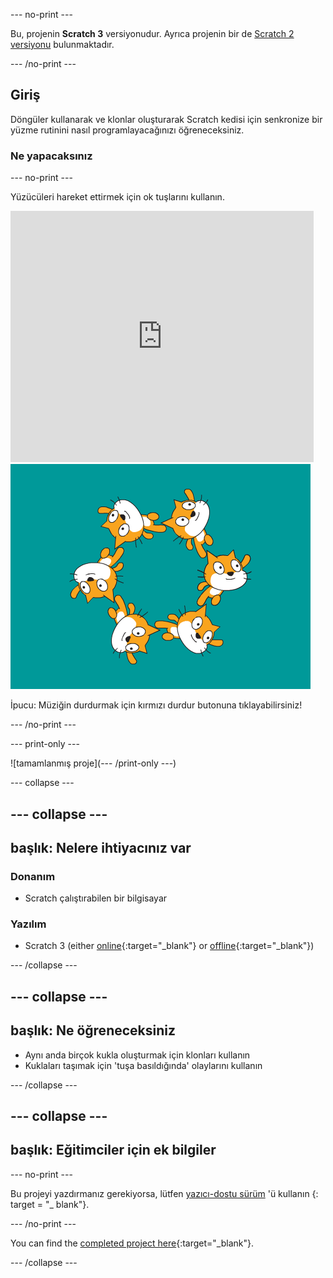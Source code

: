 --- no-print ---

Bu, projenin **Scratch 3** versiyonudur. Ayrıca projenin bir de [Scratch 2 versiyonu](https://projects.raspberrypi.org/en/projects/synchronised-swimming-scratch2) bulunmaktadır.

--- /no-print ---

## Giriş

Döngüler kullanarak ve klonlar oluşturarak Scratch kedisi için senkronize bir yüzme rutinini nasıl programlayacağınızı öğreneceksiniz.

### Ne yapacaksınız

--- no-print ---

Yüzücüleri hareket ettirmek için ok tuşlarını kullanın.

<div class="scratch-preview">
  <iframe allowtransparency="true" width="485" height="402" src="https://scratch.mit.edu/projects/embed/113149575/?autostart=false" frameborder="0" scrolling="no">></iframe>
  <img src="images/swim-final.png">
</div>

İpucu: Müziğin durdurmak için kırmızı durdur butonuna tıklayabilirsiniz!

--- /no-print ---

--- print-only ---

![tamamlanmış proje](--- /print-only ---)

--- collapse ---

--- collapse ---
---
başlık: Nelere ihtiyacınız var
---

### Donanım

+ Scratch çalıştırabilen bir bilgisayar

### Yazılım

+ Scratch 3 (either [online](https://rpf.io/scratchon){:target="_blank"} or [offline](https://rpf.io/scratchoff){:target="_blank"})

--- /collapse ---

--- collapse ---
---
başlık: Ne öğreneceksiniz
---

- Aynı anda birçok kukla oluşturmak için klonları kullanın
- Kuklaları taşımak için 'tuşa basıldığında' olaylarını kullanın

--- /collapse ---

--- collapse ---
---
başlık: Eğitimciler için ek bilgiler
---

--- no-print ---

Bu projeyi yazdırmanız gerekiyorsa, lütfen [yazıcı-dostu sürüm](https://projects.raspberrypi.org/en/projects/synchronised-swimming/print) 'ü kullanın {: target = "_ blank"}.

--- /no-print ---

You can find the [completed project here](https://rpf.io/p/en/synchronised-swimming-get){:target="_blank"}.

--- /collapse ---
